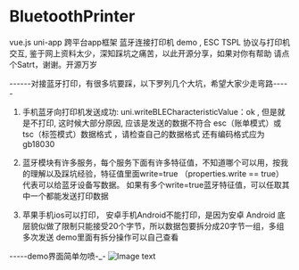 # BluetoothPrinter
vue.js   uni-app 跨平台app框架 蓝牙连接打印机 demo , ESC TSPL 协议与打印机交互, 鉴于网上资料太少，深知踩坑之痛苦，以此开源分享，如果对你有帮助 请点个Satrt，谢谢。开源万岁

------对接蓝牙打印，有很多坑要踩，以下罗列几个大坑，希望大家少走弯路-----

1. 手机蓝牙向打印机发送成功:  uni.writeBLECharacteristicValue：ok , 但是就是不打印,  这时候大部分原因, 应该是发送的数据不符合 esc（账单模式）或 tsc（标签模式）数据格式 ，请检查自己的数据格式 还有编码格式应为 gb18030

2. 蓝牙模块有许多服务，每个服务下面有许多特征值，不知道哪个可以用，按我的理解以及踩坑经验，特征值里面write=true （properties.write == true） 代表可以给蓝牙设备写数据。 如果有多个write=true蓝牙特征值，可以任取其中一个都能发送打印数据

3. 苹果手机ios可以打印， 安卓手机Android不能打印，是因为安卓 Android 底层貌似做了限制只能接受20个字节，所以数据包要拆分成20字节一组，多组多次发送 demo里面有拆分操作可以自己查看

-----demo界面简单勿喷-_-
![Image text](https://github.com/qihang666/BluetoothPrinter/blob/master/demo.jpg)



